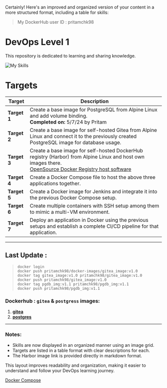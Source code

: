 Certainly! Here's an improved and organized version of your content in a more structured format, including a table for skills:



> My DockerHub user ID : pritamchk98

# DevOps Level 1
This repository is dedicated to learning and sharing knowledge.

![My Skills](https://go-skill-icons.vercel.app/api/icons?i=linux,docker,kubernetes,bash,postgres,git,github,gitea,jenkins,vscode,&perline=6)

# Targets
| Target | Description |
|--------|-------------|
| **Target 1** | Create a base image for PostgreSQL from Alpine Linux and add volume binding. <br> **Completed on:** 5/7/24 by Pritam |
| **Target 2** | Create a base image for self-hosted Gitea from Alpine Linux and connect it to the previously created PostgreSQL image for database usage. |
| **Target 3** | Create a base image for self-hosted DockerHub registry (Harbor) from Alpine Linux and host own images there. <br> [OpenSource Docker Registry host software](https://github.com/goharbor/harbor) |
| **Target 4** | Create a Docker Compose file to host the above three applications together. |
| **Target 5** | Create a Docker image for Jenkins and integrate it into the previous Docker Compose setup. |
| **Target 6** | Create multiple containers with SSH setup among them to mimic a multi-VM environment. |
| **Target 7** | Deploy an application in Docker using the previous setups and establish a complete CI/CD pipeline for that application. |

-----
## Last Update :
>```docker-cli
>docker login
>docker push pritamchk98/docker-images/gitea_image:v1.0  
>docker tag gitea_image:v1.0 pritamchk98/gitea_image:v1.0
>docker push pritamchk98/gitea_image:v1.0
>docker tag pgdb_img:v1.1 pritamchk98/pgdb_img:v1.1      
>docker push pritamchk98/pgdb_img:v1.1
>```

### Dockerhub : `gitea` & `postgress` images:
1. [**gitea**](https://hub.docker.com/repository/docker/pritamchk98/gitea_image/general)
2. [**postgres**](https://hub.docker.com/repository/docker/pritamchk98/pgdb_img/general)

----
<!-- ![Harbor Image](https://github.com/DevOpsBrothers/DevOps_level_1/assets/49076359/760b3999-5642-49b2-9f7c-02d20c4ae941) -->

### Notes:
- Skills are now displayed in an organized manner using an image grid.
- Targets are listed in a table format with clear descriptions for each.
- The Harbor image link is provided directly in markdown format.

This layout improves readability and organization, making it easier to understand and follow your DevOps learning journey.


[Docker Compose](https://docs.docker.com/compose/compose-file/build/)
